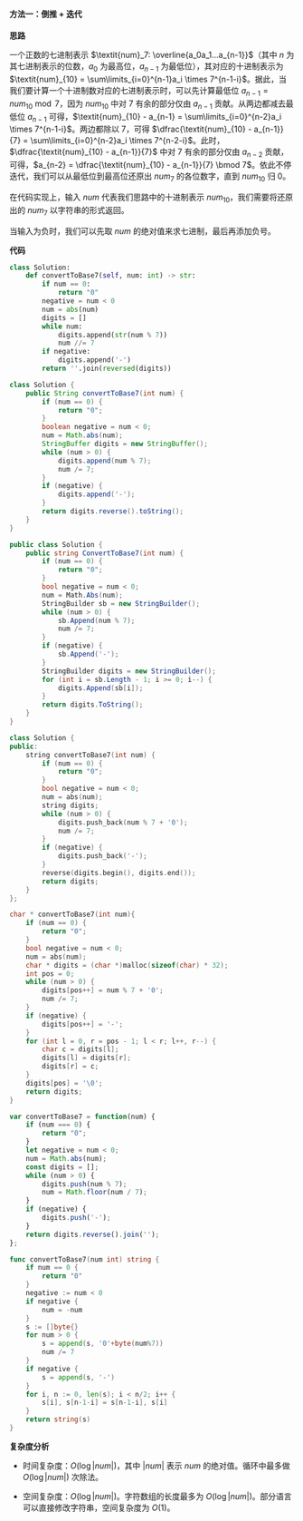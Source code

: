 #### 方法一：倒推 + 迭代

**思路**

一个正数的七进制表示 $\textit{num}_7: \overline{a_0a_1...a_{n-1}}$（其中 $n$ 为其七进制表示的位数，$a_0$ 为最高位，$a_{n-1}$ 为最低位），其对应的十进制表示为 $\textit{num}_{10} = \sum\limits_{i=0}^{n-1}a_i \times 7^{n-1-i}$。据此，当我们要计算一个十进制数对应的七进制表示时，可以先计算最低位 $a_{n-1} = \textit{num}_{10} \bmod 7$，因为 $\textit{num}_{10}$ 中对 $7$ 有余的部分仅由 $a_{n-1}$ 贡献。从两边都减去最低位 $a_{n-1}$ 可得，$\textit{num}_{10} - a_{n-1} = \sum\limits_{i=0}^{n-2}a_i \times 7^{n-1-i}$。两边都除以 $7$，可得 $\dfrac{\textit{num}_{10} - a_{n-1}}{7} = \sum\limits_{i=0}^{n-2}a_i \times 7^{n-2-i}$。此时，$\dfrac{\textit{num}_{10} - a_{n-1}}{7}$ 中对 $7$ 有余的部分仅由 $a_{n-2}$ 贡献，可得，$a_{n-2} = \dfrac{\textit{num}_{10} - a_{n-1}}{7} \bmod 7$。依此不停迭代，我们可以从最低位到最高位还原出 $\textit{num}_7$ 的各位数字，直到 $\textit{num}_{10}$ 归 $0$。

在代码实现上，输入 $\textit{num}$ 代表我们思路中的十进制表示 $\textit{num}_{10}$，我们需要将还原出的 $\textit{num}_7$ 以字符串的形式返回。

当输入为负时，我们可以先取 $\textit{num}$ 的绝对值来求七进制，最后再添加负号。 

**代码**

```Python [sol1-Python3]
class Solution:
    def convertToBase7(self, num: int) -> str:
        if num == 0:
            return "0"
        negative = num < 0
        num = abs(num)
        digits = []
        while num:
            digits.append(str(num % 7))
            num //= 7
        if negative:
            digits.append('-')
        return ''.join(reversed(digits))
```

```Java [sol1-Java]
class Solution {
    public String convertToBase7(int num) {
        if (num == 0) {
            return "0";
        }
        boolean negative = num < 0;
        num = Math.abs(num);
        StringBuffer digits = new StringBuffer();
        while (num > 0) {
            digits.append(num % 7);
            num /= 7;
        }
        if (negative) {
            digits.append('-');
        }
        return digits.reverse().toString();
    }
}
```

```C# [sol1-C#]
public class Solution {
    public string ConvertToBase7(int num) {
        if (num == 0) {
            return "0";
        }
        bool negative = num < 0;
        num = Math.Abs(num);
        StringBuilder sb = new StringBuilder();
        while (num > 0) {
            sb.Append(num % 7);
            num /= 7;
        }
        if (negative) {
            sb.Append('-');
        }
        StringBuilder digits = new StringBuilder();
        for (int i = sb.Length - 1; i >= 0; i--) {
            digits.Append(sb[i]);
        }
        return digits.ToString();
    }
}
```

```C++ [sol1-C++]
class Solution {
public:
    string convertToBase7(int num) {
        if (num == 0) {
            return "0";
        }
        bool negative = num < 0;
        num = abs(num);
        string digits;
        while (num > 0) {
            digits.push_back(num % 7 + '0');
            num /= 7;
        }
        if (negative) {
            digits.push_back('-');
        }
        reverse(digits.begin(), digits.end());
        return digits;
    }
};
```

```C [sol1-C]
char * convertToBase7(int num){
    if (num == 0) {
        return "0";
    }
    bool negative = num < 0;
    num = abs(num);
    char * digits = (char *)malloc(sizeof(char) * 32);
    int pos = 0;
    while (num > 0) {
        digits[pos++] = num % 7 + '0';
        num /= 7;
    }
    if (negative) {
        digits[pos++] = '-';
    }
    for (int l = 0, r = pos - 1; l < r; l++, r--) {
        char c = digits[l];
        digits[l] = digits[r];
        digits[r] = c;
    }
    digits[pos] = '\0';
    return digits;
}
```

```JavaScript [sol1-JavaScript]
var convertToBase7 = function(num) {
    if (num === 0) {
        return "0";
    }
    let negative = num < 0;
    num = Math.abs(num);
    const digits = [];
    while (num > 0) {
        digits.push(num % 7);
        num = Math.floor(num / 7);
    }
    if (negative) {
        digits.push('-');
    }
    return digits.reverse().join('');
};
```

```go [sol1-Golang]
func convertToBase7(num int) string {
    if num == 0 {
        return "0"
    }
    negative := num < 0
    if negative {
        num = -num
    }
    s := []byte{}
    for num > 0 {
        s = append(s, '0'+byte(num%7))
        num /= 7
    }
    if negative {
        s = append(s, '-')
    }
    for i, n := 0, len(s); i < n/2; i++ {
        s[i], s[n-1-i] = s[n-1-i], s[i]
    }
    return string(s)
}
```

**复杂度分析**

- 时间复杂度：$O(\log |\textit{num}|)$，其中 $|\textit{num}|$ 表示 $\textit{num}$ 的绝对值。循环中最多做 $O(\log |\textit{num}|)$ 次除法。

- 空间复杂度：$O(\log |\textit{num}|)$。字符数组的长度最多为 $O(\log |\textit{num}|)$。部分语言可以直接修改字符串，空间复杂度为 $O(1)$。